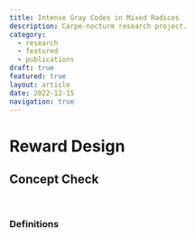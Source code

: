 ```yaml
---
title: Intense Gray Codes in Mixed Radices
description: Carpe-nocturm research project.
category:
  - research
  - featured
  - publications
draft: true
featured: true
layout: article
date: 2022-12-15
navigation: true
---
```


# Reward Design

## Concept Check
 
 &nbsp;
 
### Definitions
